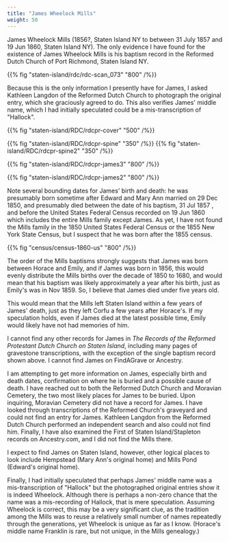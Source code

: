 ```yaml
---
title: "James Wheelock Mills"
weight: 50
---
```


James Wheelock Mills (1856?, Staten Island NY to between 31 July 1857 and 19 Jun 1860, Staten Island NY). The only evidence I have found for the existence of James Wheelock Mills is his baptism record in the Reformed Dutch Church of Port Richmond, Staten Island NY.

<!--more-->

{{% fig "staten-island/rdc/rdc-scan_073" "800" /%}}

Because this is the only information I presently have for James, I asked Kathleen Langdon of the Reformed Dutch Church to photograph the original entry, which she graciously agreed to do. This also verifies James' middle name, which I had initially speculated could be a mis-transcription of "Hallock". 

{{% fig "staten-island/RDC/rdcpr-cover" "500" /%}}

<div class="cols">
{{% fig "staten-island/RDC/rdcpr-spine" "350" /%}}
{{% fig "staten-island/RDC/rdcpr-spine2" "350" /%}}
</div>

{{% fig "staten-island/RDC/rdcpr-james3" "800" /%}}

{{% fig "staten-island/RDC/rdcpr-james2" "800" /%}}


Note several bounding dates for James' birth and death: he was presumably born sometime after Edward and Mary Ann married on 29 Dec 1850, and presumably died between the date of his baptism, 31 Jul 1857 , and before the United States Federal Census recorded on 19 Jun 1860 which includes the entire Mills family except James. As yet, I have not found the Mills family in the 1850 United States Federal Census or the 1855 New York State Census, but I suspect that he was born after the 1855 census. 

{{% fig "census/census-1860-us" "800" /%}}

The order of the Mills baptisms strongly suggests that James was born between Horace and Emily, and if James was born in 1856, this would evenly distribute the Mills births over the decade of 1850 to 1680, and would mean that his baptism was likely approximately a year after his birth, just as Emily's was in Nov 1859. So, I believe that James died under five years old. 

This would mean that the Mills left Staten Island within a few years of James' death, just as they left Corfu a few years after Horace's. If my speculation holds, even if James died at the latest possible time, Emily would likely have not had memories of him.
 
I cannot find any other records for James in *The Records of the Reformed Protestant Dutch Church on Staten Island*, including many pages of gravestone transcriptions, with the exception of the single baptism record shown above. I cannot find James on FindAGrave or Ancestry.  

I am attempting to get more information on James, especially birth and death dates, confirmation on where he is buried and a possible cause of death. I have reached out to both the Reformed Dutch Church and Moravian Cemetery, the two most likely places for James to be buried. Upon inquiring, Moravian Cemetery did not have a record for James. I have looked through transcriptions of the Reformed Church's graveyard and could not find an entry for James. Kathleen Langdon from the Reformed Dutch Church performed an independent search and also could not find him. Finally, I have also examined the First of Staten Island/Stapleton records on Ancestry.com, and I did not find the Mills there. 

I expect to find James on Staten Island, however, other logical places to look include Hempstead (Mary Ann's original home) and Mills Pond (Edward's original home).

Finally, I had initially speculated that perhaps James' middle name was a mis-transcription of "Hallock" but the photographed original entries show it is indeed Wheelock. Although there is perhaps a non-zero chance that the name was a mis-recording of Hallock, that is mere speculation. Assuming Wheelock is correct, this may be a very significant clue, as the tradition among the Mills was to reuse a relatively small number of names repeatedly through the generations, yet Wheelock is unique as far as I know. (Horace's middle name Franklin is rare, but not unique, in the Mills genealogy.) 

<!--
Index to births, Richmond County, New York, 1847-1897
https://www.familysearch.org/search/catalog/109306?availability=Family%20History%20Library
(only nine entries for years 1859-1879)

Index to deaths, Richmond County, New York, 1847-1897
https://www.familysearch.org/search/catalog/109225?availability=Family%20History%20Library

Moravian Cemetery Interment records, 1866-1967; interment index, 1874-1963
https://www.familysearch.org/search/catalog/187569?availability=Family%20History%20Library

Cemetery and church records, New Dorp, Richmond County, New York, 1742-1892
https://www.familysearch.org/search/catalog/215996?availability=Family%20History%20Library

Moravian Church Records, 1749-1965
https://www.familysearch.org/search/catalog/187573?availability=Family%20History%20Library

not found in: 
Records of the Dutch Reformed Church of Port Richmond, S.I., baptisms from 1696 to 1772; United Brethren Congregation, births and baptisms: 1749 to 1853, marriages: 1764 to 1863, deaths and burials: 1758 to 1828; St. Andrew's Church, Richmond, births and baptisms from 1752 to 1795, marriages from 1754 to 1808
Author: Wright, Tobias Alexander, ed; Reformed Church on Staten Island (Staten Island, New York, N.Y.); Moravian Church (New Dorp, N.Y.); St. Andrew's Church (Richmond, N.Y)
Publication date: 1909
Publisher: New York, Printed for the Society
Number of Pages: 376
https://ldsgenealogy.com/NY/Records-of-the-Dutch-Reformed-Church-of-Port-Richmond-SI-baptisms-1696-to-1772-United-Brethren-births-baptisms-1749-to-1853-marriages-1764-to-1863-deaths-burials-1758-to-1828.htm

